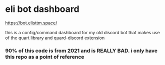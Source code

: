 # eli bot dashboard

https://bot.elisttm.space/

this is a config/command dashboard for my old discord bot that makes use of the quart library and quard-discord extension

### 90% of this code is from 2021 and is **REALLY BAD**. i only have this repo as a point of reference